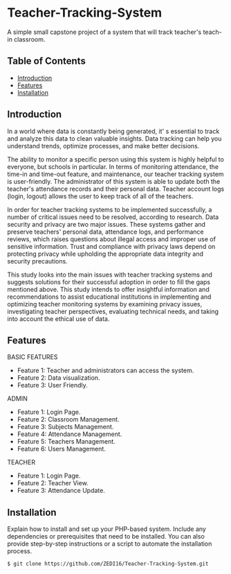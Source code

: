 # Teacher-Tracking-System
A simple small capstone project of a system that will track teacher's teach-in classroom.

## Table of Contents

- [Introduction](#introduction)
- [Features](#features)
- [Installation](#installation)

## Introduction

In  a  world   where   data   is   constantly   being generated,   it' s   essential   to   track   and   analyze this   data   to   clean   valuable   insights.   Data tracking   can   help   you   understand   trends, optimize   processes,   and   make   better   decisions.

The ability to monitor a specific person using this system is highly helpful to everyone, but schools in particular.   In terms of monitoring attendance, the time-in and time-out feature, and maintenance, our teacher tracking system is user-friendly. The administrator of this system is able to update both the teacher's attendance records and their personal data. Teacher account logs (login, logout) allows the user to keep track of all of the teachers.

In order for teacher tracking systems to be implemented successfully, a number of critical issues need to be resolved, according to research. Data security and privacy are two major issues. These systems gather and preserve teachers' personal data, attendance logs, and performance reviews, which raises questions about illegal access and improper use of sensitive information. Trust and compliance with privacy laws depend on protecting privacy while upholding the appropriate data integrity and security precautions.

This study looks into the main issues with teacher tracking systems and suggests solutions for their successful adoption in order to fill the gaps mentioned above. This study intends to offer insightful information and recommendations to assist educational institutions in implementing and optimizing teacher monitoring systems by examining privacy issues, investigating teacher perspectives, evaluating technical needs, and taking into account the ethical use of data.


## Features

BASIC FEATURES

- Feature 1: Teacher and administrators can access the system.
- Feature 2: Data visualization.
- Feature 3: User Friendly.

ADMIN

- Feature 1: Login Page.
- Feature 2: Classroom Management.
- Feature 3: Subjects Management.
- Feature 4: Attendance Management.
- Feature 5: Teachers Management.
- Feature 6: Users Management.

TEACHER

- Feature 1: Login Page.
- Feature 2: Teacher View.
- Feature 3: Attendance Update.


## Installation

Explain how to install and set up your PHP-based system. Include any dependencies or prerequisites that need to be installed. You can also provide step-by-step instructions or a script to automate the installation process.

```shell
$ git clone https://github.com/ZEDI16/Teacher-Tracking-System.git
